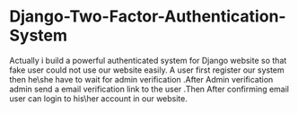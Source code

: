 # Django-Two-Factor-Authentication-System
Actually i build a powerful authenticated system for Django website so that fake user could not use our website easily. A user first register our system then he\she have to wait for admin verification .After Admin verification admin send a email verification link to the user .Then After confirming email user can login to his\her account in our website.
